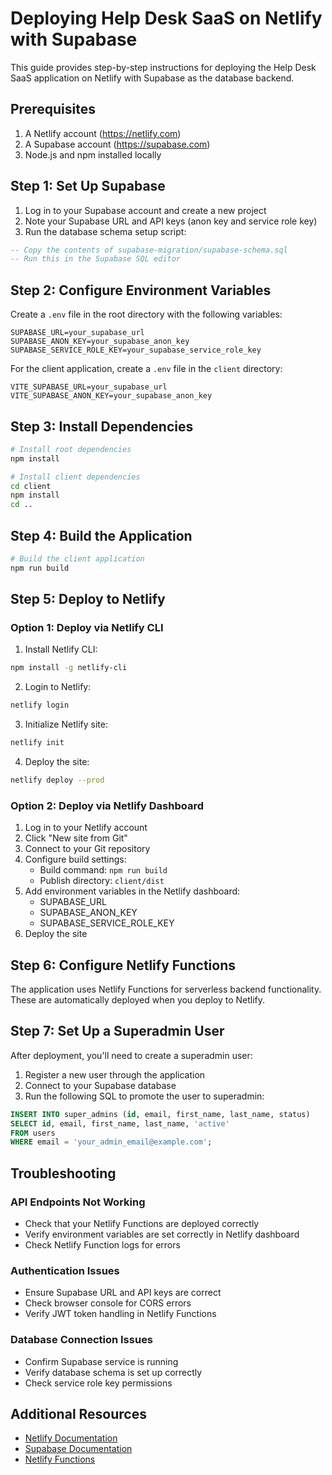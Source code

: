 # Deploying Help Desk SaaS on Netlify with Supabase

This guide provides step-by-step instructions for deploying the Help Desk SaaS application on Netlify with Supabase as the database backend.

## Prerequisites

1. A Netlify account (https://netlify.com)
2. A Supabase account (https://supabase.com)
3. Node.js and npm installed locally

## Step 1: Set Up Supabase

1. Log in to your Supabase account and create a new project
2. Note your Supabase URL and API keys (anon key and service role key)
3. Run the database schema setup script:

```sql
-- Copy the contents of supabase-migration/supabase-schema.sql
-- Run this in the Supabase SQL editor
```

## Step 2: Configure Environment Variables

Create a `.env` file in the root directory with the following variables:

```
SUPABASE_URL=your_supabase_url
SUPABASE_ANON_KEY=your_supabase_anon_key
SUPABASE_SERVICE_ROLE_KEY=your_supabase_service_role_key
```

For the client application, create a `.env` file in the `client` directory:

```
VITE_SUPABASE_URL=your_supabase_url
VITE_SUPABASE_ANON_KEY=your_supabase_anon_key
```

## Step 3: Install Dependencies

```bash
# Install root dependencies
npm install

# Install client dependencies
cd client
npm install
cd ..
```

## Step 4: Build the Application

```bash
# Build the client application
npm run build
```

## Step 5: Deploy to Netlify

### Option 1: Deploy via Netlify CLI

1. Install Netlify CLI:
```bash
npm install -g netlify-cli
```

2. Login to Netlify:
```bash
netlify login
```

3. Initialize Netlify site:
```bash
netlify init
```

4. Deploy the site:
```bash
netlify deploy --prod
```

### Option 2: Deploy via Netlify Dashboard

1. Log in to your Netlify account
2. Click "New site from Git"
3. Connect to your Git repository
4. Configure build settings:
   - Build command: `npm run build`
   - Publish directory: `client/dist`
5. Add environment variables in the Netlify dashboard:
   - SUPABASE_URL
   - SUPABASE_ANON_KEY
   - SUPABASE_SERVICE_ROLE_KEY
6. Deploy the site

## Step 6: Configure Netlify Functions

The application uses Netlify Functions for serverless backend functionality. These are automatically deployed when you deploy to Netlify.

## Step 7: Set Up a Superadmin User

After deployment, you'll need to create a superadmin user:

1. Register a new user through the application
2. Connect to your Supabase database
3. Run the following SQL to promote the user to superadmin:

```sql
INSERT INTO super_admins (id, email, first_name, last_name, status)
SELECT id, email, first_name, last_name, 'active'
FROM users
WHERE email = 'your_admin_email@example.com';
```

## Troubleshooting

### API Endpoints Not Working

- Check that your Netlify Functions are deployed correctly
- Verify environment variables are set correctly in Netlify dashboard
- Check Netlify Function logs for errors

### Authentication Issues

- Ensure Supabase URL and API keys are correct
- Check browser console for CORS errors
- Verify JWT token handling in Netlify Functions

### Database Connection Issues

- Confirm Supabase service is running
- Verify database schema is set up correctly
- Check service role key permissions

## Additional Resources

- [Netlify Documentation](https://docs.netlify.com/)
- [Supabase Documentation](https://supabase.com/docs)
- [Netlify Functions](https://docs.netlify.com/functions/overview/)
